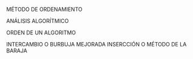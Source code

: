 MÉTODO DE ORDENAMIENTO

ANÁLISIS ALGORÍTMICO

ORDEN DE UN ALGORITMO

INTERCAMBIO O BURBUJA MEJORADA
INSERCCIÓN O MÉTODO DE LA BARAJA


